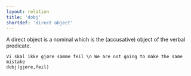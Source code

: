 ```yaml
---
layout: relation
title: 'dobj'
shortdef: 'direct object'
---
```


A direct object is a nominal which is the (accusative) object of the verbal predicate.

~~~ sdparse
Vi skal ikke gjøre samme feil \n We are not going to make the same mistake
dobj(gjøre,feil)
~~~
<!-- Interlanguage links updated Čt lis 12 09:43:35 CET 2020 -->
